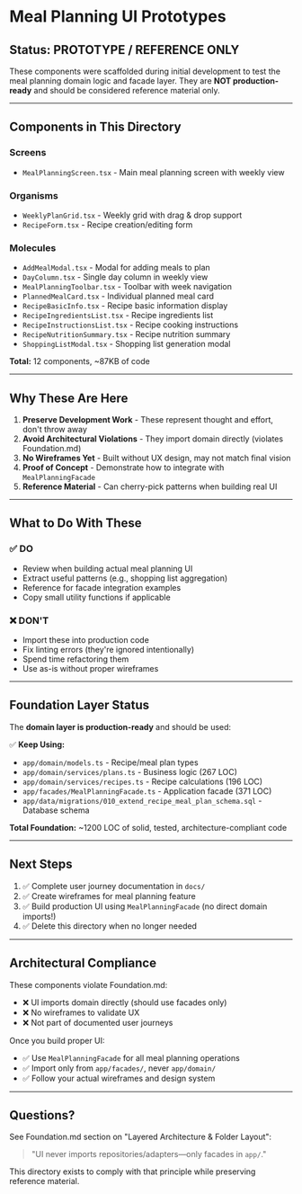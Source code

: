 # Meal Planning UI Prototypes

## Status: PROTOTYPE / REFERENCE ONLY

These components were scaffolded during initial development to test the meal planning domain logic and facade layer. They are **NOT production-ready** and should be considered reference material only.

---

## Components in This Directory

### Screens
- `MealPlanningScreen.tsx` - Main meal planning screen with weekly view

### Organisms
- `WeeklyPlanGrid.tsx` - Weekly grid with drag & drop support
- `RecipeForm.tsx` - Recipe creation/editing form

### Molecules
- `AddMealModal.tsx` - Modal for adding meals to plan
- `DayColumn.tsx` - Single day column in weekly view
- `MealPlanningToolbar.tsx` - Toolbar with week navigation
- `PlannedMealCard.tsx` - Individual planned meal card
- `RecipeBasicInfo.tsx` - Recipe basic information display
- `RecipeIngredientsList.tsx` - Recipe ingredients list
- `RecipeInstructionsList.tsx` - Recipe cooking instructions
- `RecipeNutritionSummary.tsx` - Recipe nutrition summary
- `ShoppingListModal.tsx` - Shopping list generation modal

**Total:** 12 components, ~87KB of code

---

## Why These Are Here

1. **Preserve Development Work** - These represent thought and effort, don't throw away
2. **Avoid Architectural Violations** - They import domain directly (violates Foundation.md)
3. **No Wireframes Yet** - Built without UX design, may not match final vision
4. **Proof of Concept** - Demonstrate how to integrate with `MealPlanningFacade`
5. **Reference Material** - Can cherry-pick patterns when building real UI

---

## What to Do With These

### ✅ DO
- Review when building actual meal planning UI
- Extract useful patterns (e.g., shopping list aggregation)
- Reference for facade integration examples
- Copy small utility functions if applicable

### ❌ DON'T
- Import these into production code
- Fix linting errors (they're ignored intentionally)
- Spend time refactoring them
- Use as-is without proper wireframes

---

## Foundation Layer Status

The **domain layer is production-ready** and should be used:

✅ **Keep Using:**
- `app/domain/models.ts` - Recipe/meal plan types
- `app/domain/services/plans.ts` - Business logic (267 LOC)
- `app/domain/services/recipes.ts` - Recipe calculations (196 LOC)
- `app/facades/MealPlanningFacade.ts` - Application facade (371 LOC)
- `app/data/migrations/010_extend_recipe_meal_plan_schema.sql` - Database schema

**Total Foundation:** ~1200 LOC of solid, tested, architecture-compliant code

---

## Next Steps

1. ✅ Complete user journey documentation in `docs/`
2. ✅ Create wireframes for meal planning feature
3. ✅ Build production UI using `MealPlanningFacade` (no direct domain imports!)
4. ✅ Delete this directory when no longer needed

---

## Architectural Compliance

These components violate Foundation.md:
- ❌ UI imports domain directly (should use facades only)
- ❌ No wireframes to validate UX
- ❌ Not part of documented user journeys

Once you build proper UI:
- ✅ Use `MealPlanningFacade` for all meal planning operations
- ✅ Import only from `app/facades/`, never `app/domain/`
- ✅ Follow your actual wireframes and design system

---

## Questions?

See Foundation.md section on "Layered Architecture & Folder Layout":
> "UI never imports repositories/adapters—only facades in `app/`."

This directory exists to comply with that principle while preserving reference material.
